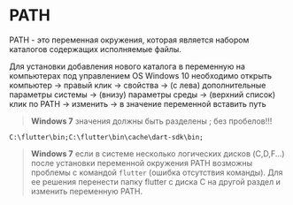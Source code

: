 # PATH

PATH - это переменная окружения, которая является набором каталогов содержащих исполняемые файлы.

Для установки добавления нового каталога в переменную на компьютерах под управлением OS Windows 10 необходимо открыть компьютер -> правый клик -> свойства ->
(с лева) дополнительные параметры системы ->
(внизу) параметры среды -> (верхний список) клик по PATH ->
изменить -> в значение переменной вставить путь

>**Windows 7** значения должны быть разделены ; без пробелов!!!

```path ПРИМЕР
С:\flutter\bin;С:\flutter\bin\cache\dart-sdk\bin;
```

>**Windows 7** если в системе несколько логических дисков (C,D,F...) после установки переменной окружения PATH
возможны проблемы с командой `flutter` (ошибка отсутствия команды). Для ее решения перенести папку flutter с диска C на другой раздел
и изменить переменную PATH.
